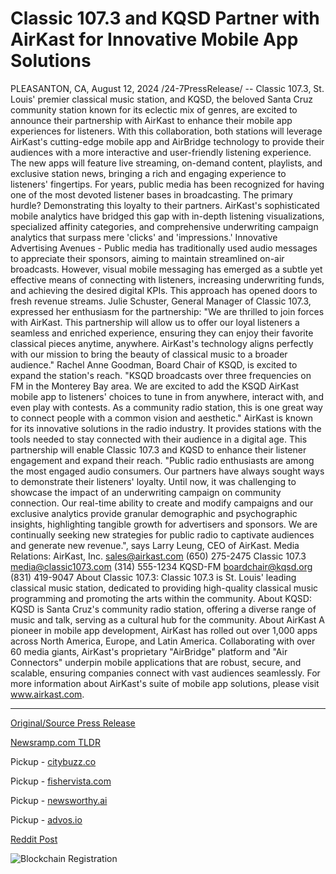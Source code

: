 # Classic 107.3 and KQSD Partner with AirKast for Innovative Mobile App Solutions

PLEASANTON, CA, August 12, 2024 /24-7PressRelease/ -- Classic 107.3, St. Louis' premier classical music station, and KQSD, the beloved Santa Cruz community station known for its eclectic mix of genres, are excited to announce their partnership with AirKast to enhance their mobile app experiences for listeners.  With this collaboration, both stations will leverage AirKast's cutting-edge mobile app and AirBridge technology to provide their audiences with a more interactive and user-friendly listening experience. The new apps will feature live streaming, on-demand content, playlists, and exclusive station news, bringing a rich and engaging experience to listeners' fingertips.  For years, public media has been recognized for having one of the most devoted listener bases in broadcasting. The primary hurdle? Demonstrating this loyalty to their partners. AirKast's sophisticated mobile analytics have bridged this gap with in-depth listening visualizations, specialized affinity categories, and comprehensive underwriting campaign analytics that surpass mere 'clicks' and 'impressions.'  Innovative Advertising Avenues - Public media has traditionally used audio messages to appreciate their sponsors, aiming to maintain streamlined on-air broadcasts. However, visual mobile messaging has emerged as a subtle yet effective means of connecting with listeners, increasing underwriting funds, and achieving the desired digital KPIs. This approach has opened doors to fresh revenue streams.  Julie Schuster, General Manager of Classic 107.3, expressed her enthusiasm for the partnership: "We are thrilled to join forces with AirKast. This partnership will allow us to offer our loyal listeners a seamless and enriched experience, ensuring they can enjoy their favorite classical pieces anytime, anywhere. AirKast's technology aligns perfectly with our mission to bring the beauty of classical music to a broader audience."  Rachel Anne Goodman, Board Chair of KSQD, is excited to expand the station's reach. "KSQD broadcasts over three frequencies on FM in the Monterey Bay area. We are excited to add the KSQD AirKast mobile app to listeners' choices to tune in from anywhere, interact with, and even play with contests. As a community radio station, this is one great way to connect people with a common vision and aesthetic."  AirKast is known for its innovative solutions in the radio industry. It provides stations with the tools needed to stay connected with their audience in a digital age. This partnership will enable Classic 107.3 and KQSD to enhance their listener engagement and expand their reach.  "Public radio enthusiasts are among the most engaged audio consumers. Our partners have always sought ways to demonstrate their listeners' loyalty. Until now, it was challenging to showcase the impact of an underwriting campaign on community connection. Our real-time ability to create and modify campaigns and our exclusive analytics provide granular demographic and psychographic insights, highlighting tangible growth for advertisers and sponsors. We are continually seeking new strategies for public radio to captivate audiences and generate new revenue.", says Larry Leung, CEO of AirKast.  Media Relations:  AirKast, Inc. sales@airkast.com (650) 275-2475  Classic 107.3 media@classic1073.com (314) 555-1234  KQSD-FM boardchair@kqsd.org (831) 419-9047  About Classic 107.3: Classic 107.3 is St. Louis' leading classical music station, dedicated to providing high-quality classical music programming and promoting the arts within the community.  About KQSD: KQSD is Santa Cruz's community radio station, offering a diverse range of music and talk, serving as a cultural hub for the community.  About AirKast A pioneer in mobile app development, AirKast has rolled out over 1,000 apps across North America, Europe, and Latin America. Collaborating with over 60 media giants, AirKast's proprietary "AirBridge" platform and "Air Connectors" underpin mobile applications that are robust, secure, and scalable, ensuring companies connect with vast audiences seamlessly.  For more information about AirKast's suite of mobile app solutions, please visit www.airkast.com. 

---

[Original/Source Press Release](https://www.24-7pressrelease.com/press-release/513266/classic-1073-and-kqsd-partner-with-airkast-for-innovative-mobile-app-solutions)
                    

[Newsramp.com TLDR](https://newsramp.com/curated-news/classic-107-3-and-kqsd-partner-with-airkast-to-enhance-mobile-app-experience/e099633fb54f708e65ed9d1910bce1d2) 


Pickup - [citybuzz.co](https://citybuzz.co/2024/08/12/classic-107-3-and-kqsd-embrace-digital-innovation-with-airkast-mobile-app-partnership)

Pickup - [fishervista.com](https://fishervista.com/en/classic-107-3-and-kqsd-team-up-with-airkast-for-enhanced-mobile-app-experience/20245639)

Pickup - [newsworthy.ai](https://newsworthy.ai/curated/classic-107-3-and-kqsd-enhance-listener-experience-with-airkast-mobile-app-partnership/20245639)

Pickup - [advos.io](https://advos.io/en/classic-107-3-and-kqsd-partner-with-airkast-for-enhanced-mobile-app-experience/20245639)
 



[Reddit Post](https://www.reddit.com/r/newsramp/comments/1eq7apb/classic_1073_and_kqsd_partner_with_airkast_to/) 



![Blockchain Registration](https://cdn.newsramp.app/24-7PressRelease/qrcode/248/12/isletYyQ.webp)